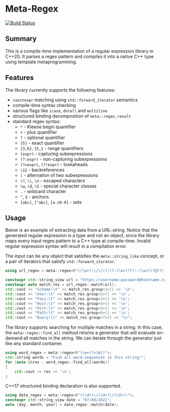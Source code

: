 # Meta-Regex
[![Build Status](https://app.travis-ci.com/iulian-rusu/meta-regex.svg?token=yYkpQVp4y1XUXWqsFXsK&branch=master)](https://app.travis-ci.com/iulian-rusu/meta-regex)
## Summary
This is a compile-time implementation of a regular expression library in 
C++20. It parses a regex pattern and compiles it into a native C++ type 
using template metaprogramming.

## Features
The library currently supports the following features:
* `constexpr` matching using `std::forward_iterator` semantics
* compile-time syntax checking
* various flags like `icase`, `dotall` and `multiline`
* structured binding decomposition of `meta::regex_result`
* standard regex syntax:
    * `*` - Kleene begin quantifier
    * `+` - plus quantifier
    * `?` - optional quantifier
    * `{5}` - exact quantifier
    * `{3,6}`, `{5,}` - range quantifiers
    * `(expr)` - capturing subexpressions
    * `(?:expr)` - non-capturing subexpressions
    * `(?=expr)`, `(?!expr)` - lookaheads
    * `\12` - backreferences
    * `|` - alternation of two subexpressions
    * `\?`, `\\`, `\n` - escaped characters
    * `\w`, `\d`, `\S` - special character classes
    * `.` - wildcard character
    * `^`, `$` - anchors
    * `[abc]`, `[^abc]`, `[a-z0-9]` - sets
    
## Usage
Below is an example of extracting data from a URL-string.
Notice that the generated regular expression is a type and not an object, since the library maps every
input regex pattern to a C++ type at compile-time. Invalid regular expression syntax will result
in a compilation error.

The input can be any object that satisfies the `meta::string_like` concept, or a pair of iterators that
satisfy `std::forward_iterator`.
```cpp
using url_regex = meta::regex<R"((\w+):\/\/(?:(?:(\w+)?(?::(\w+))?@)?([\w.]+)(?::(\d+))?)?(?:(\/[-/\w]+)?\?([\w=&]+))?)">;

constexpr std::string_view url = "https://username:password@hostname.com:8080/path/to/resource?id=12345";
constexpr auto match_res = url_regex::match(url);
std::cout << "Scheme:\t" << match_res.group<1>() << '\n';
std::cout << "User:\t" << match_res.group<2>() << '\n';
std::cout << "Pass:\t" << match_res.group<3>() << '\n';
std::cout << "Host:\t" << match_res.group<4>() << '\n';
std::cout << "Port:\t" << match_res.group<5>() << '\n';
std::cout << "Path:\t" << match_res.group<6>() << '\n';
std::cout << "Query:\t" << match_res.group<7>() << "\n";
```

The library supports searching for multiple matches in a string. In this case,
the `meta::regex::find_all` method returns a generator that will evaluate
on-demand all matches in the string. We can iterate through the generator
just like any standard container.
```cpp
using word_regex = meta::regex<R"(\w+(?=\W))">;
std::string words = "Find all word-sequences in this string!";
for (auto &&res : word_regex::find_all(words))
{
    std::cout << res << '\n';
}
```

C++17 structured binding declaration is also supported.
```cpp
using date_regex = meta::regex<R"((\d+)\/(\d+)\/(\d+))">;
constexpr std::string_view date = "07/08/2021";
auto [day, month, year] = date_regex::match(date);
```
